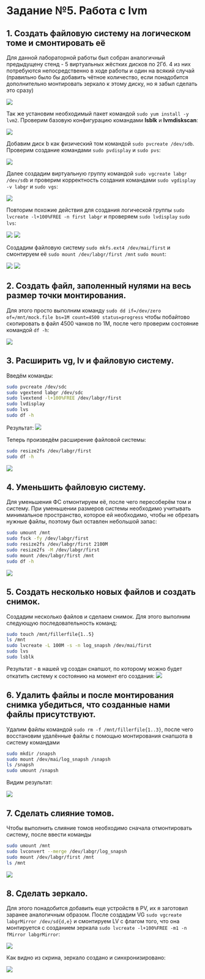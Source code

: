 # Задание №5. Работа с lvm
## 1. Создать файловую систему на логическом томе и смонтировать её
Для данной лабораторной работы был собран аналогичный предыдущену стенд - 5 виртуальных жёстких дисков по 2Гб. 4 из них потребуются непосредственно в ходе работы и один на всякий случай (правильно было бы добавить чётное количество, если понадобится дополнительно монтировать зеркало к этому диску, но я забыл сделать это сразу)

![](https://camo.githubusercontent.com/09c4549c617efd1799faec981dbeecb652735e48a98ffccb3164e04e8732a970/68747470733a2f2f73756e392d35312e757365726170692e636f6d2f696d70672f46677249374d2d4442566a4a394d5178564c693177614e34334a5478636763514a34355958412f66546a74324361584f346b2e6a70673f73697a653d35313878323431267175616c6974793d39362670726f78793d31267369676e3d3733383737616461373938656663393736656336666633333634656431666332)

Так же установим необходимый пакет командой `sudo yum install -y lvm2`. Проверим базовую конфигурацию командами **lsblk** и **lvmdiskscan**:

![](https://sun9-60.userapi.com/impg/74BUAWG1OzGLJBUkkrQo-nKZbKvQh8QyuP-82A/6eOxN0G-6Tc.jpg?size=615x519&quality=96&proxy=1&sign=004c1dd72e5802e9e245ef5966a6f65c)

Добавим диск b как физический том командой `sudo pvcreate /dev/sdb`. Проверим создание командами `sudo pvdisplay` и `sudo pvs`:

![](https://sun9-54.userapi.com/impg/HB66iTetgpvQtdxA4KQeGf5GItkXAZsw88KDZQ/AykbCWjltbs.jpg?size=579x539&quality=96&proxy=1&sign=31da3c7e9b8509004fa68799fbe28d74)

Далее создадим виртуальную группу командой `sudo vgcreate labgr /dev/sdb` и проверим корректность создания командами `sudo vgdisplay -v labgr` и `sudo vgs`:

![](https://sun9-10.userapi.com/impg/ES_mVUUG0JDTw_sOVEt_MS85tmSCdQyoA1VKRw/bLJrslt8DwQ.jpg?size=625x611&quality=96&proxy=1&sign=c20176cd8397f40a60f76f87c639f681)

Повторим похожие действия для создания логической группы `sudo lvcreate -l+100%FREE -n first labgr` и проверяем `sudo lvdisplay` `sudo lvs`:

![](https://sun9-75.userapi.com/impg/yAstAlNA5rnWrdSri-CxzY3gJXnVm4laGP6Jmw/gsA8eLBYTIo.jpg?size=590x646&quality=96&proxy=1&sign=8979ad4ff985b36ef4c9b92cd22ef813)
![](https://sun9-19.userapi.com/impg/L4emBayRyAM1X_qb1CaIc0b3yxfWYpFJ8rBM8w/ajb_Q-wznxU.jpg?size=710x494&quality=96&proxy=1&sign=2a5037fbf01cf01047e579a992c79602)

Создадим файловую систему `sudo mkfs.ext4 /dev/mai/first` и смонтируем её `sudo mount /dev/labgr/first /mnt` `sudo mount`:

![](https://sun9-62.userapi.com/impg/G5pruNdC84nVVeRYtiTNZGSdiH0tupSmx45jfQ/KDmUAF4wFO8.jpg?size=621x383&quality=96&proxy=1&sign=3f2ba76be2666e0201a6d79b50bb46f5)
![](https://sun9-71.userapi.com/impg/l_cUjvvxwrHDTw3yr9Z-qWgZZuszmJevmGFgPw/XG5Qw-3hys0.jpg?size=1440x666&quality=96&proxy=1&sign=d4061a624dcd1aa5cc9c4d1157147f21)

## 2. Создать файл, заполенный нулями на весь размер точки монтирования.
Для этого просто выполним команду `sudo dd if=/dev/zero of=/mnt/mock.file bs=1M count=4500 status=progress` чтобы побайтово скопировать в файл 4500 чанков по 1М, после чего проверим состояние командой `df -h`:

![](https://sun9-16.userapi.com/impg/oSQTLNu2IBZ1rznSEdj1yhZWnRC5h9OOuNWx2A/KaxpuX2bItM.jpg?size=883x343&quality=96&proxy=1&sign=97d16c08602d3dabcb9cac464cd872ca)
## 3. Расширить vg, lv и файловую систему.
Введём команды:
```bash
sudo pvcreate /dev/sdc
sudo vgextend labgr /dev/sdc
sudo lvextend -l+100%FREE /dev/labgr/first
sudo lvdisplay
sudo lvs
sudo df -h
```
Результат:
![](https://sun9-53.userapi.com/impg/y-fO3YPClW68xkukpfKrTTk4v7Cs8z_piglneQ/a47HDToNTG4.jpg?size=776x404&quality=96&proxy=1&sign=3a8cbe9cf364848b6642b5d53932cb75)

Теперь произведём расширение файловой системы:

```bash
sudo resize2fs /dev/labgr/first
sudo df -h
```

![](https://sun9-22.userapi.com/impg/FGqWwugx9UdQrbpt8musI92ZRAjFl6RDDnah8g/67g1Of-Ahq0.jpg?size=866x332&quality=96&proxy=1&sign=dced738740a1e00a2a0e9cafa2dc47ab)

## 4. Уменьшить файловую систему.
Для уменьшения ФС отмонтируем её, после чего пересоберём том и систему. При уменьшении размеров системы необходимо учитывать минимальное пространство, которое ей необходимо, чтобы не обрезать нужные файлы, поэтому был оставлен небольшой запас:
```bash
sudo umount /mnt
sudo fsck -fy /dev/labgr/first
sudo resize2fs /dev/labgr/first 2100M             
sudo resize2fs -M /dev/labgr/first
sudo mount /dev/labgr/first /mnt
sudo df -h
```

![](https://sun9-10.userapi.com/impg/GTqAbYxJBXg5ehTDSxC3Hr_Zw-0QJiSsACqQug/J-AutRyxO-4.jpg?size=955x503&quality=96&proxy=1&sign=ad2fcc0f17ded8b4c46bdfbd1effbe46)

## 5. Создать несколько новых файлов и создать снимок.
Создадим несколько файлов и сделаем снимок. Для этого выполним следующую последовательность команд:
```bash
sudo touch /mnt/fillerfile{1..5}
ls /mnt
sudo lvcreate -L 100M -s -n log_snapsh /dev/mai/first
sudo lvs
sudo lsblk
```
Результат - в нашей vg создан снапшот, по которому можно будет откатить систему к состоянию на момент его создания:
![](https://sun9-10.userapi.com/impg/0mXoEC3xi4ZmbSAKQAa7irTW4hUR0VzvrMciIg/WhC6qwI2FIc.jpg?size=933x727&quality=96&proxy=1&sign=545d54292e1b04c0906f1f45ec470bc0)

## 6. Удалить файлы и после монтирования снимка убедиться, что созданные нами файлы присутствуют.
Удалим файлы командой `sudo rm -f /mnt/fillerfile{1..3}`, после чего восстановим удалённые файлы с помощью монтирования снапшота в систему командами 
```bash
sudo mkdir /snapsh
sudo mount /dev/mai/log_snapsh /snapsh
ls /snapsh
sudo umount /snapsh
```
Видим результат:

![](https://sun9-43.userapi.com/impg/zMWrHz_ntnvl21LI_LYL-F8v_QPPu4d-pd3bqA/MI5j4WEIqkU.jpg?size=793x92&quality=96&proxy=1&sign=448a157ea1fb86947e0baa5fc9397dc4)

## 7. Сделать слияние томов.
Чтобы выполнить слияние томов необходимо сначала отмонтировать систему, после ввести команды
```bash
sudo umount /mnt
sudo lvconvert --merge /dev/labgr/log_snapsh
sudo mount /dev/labgr/first /mnt
ls /mnt
```

![](https://sun9-57.userapi.com/impg/8MJPJZ0N4IU9e0zDQLxR6Kx4UfGttTwmbiacIw/5iYbSveS-ts.jpg?size=788x125&quality=96&proxy=1&sign=5f18c80500c8cbebe56aeed60941b4e5)

## 8. Сделать зеркало.
Для этого понадобится добавить еще устройств в PV, их я заготовил заранее аналогичным образом.  После создадим VG `sudo vgcreate labgrMirror /dev/sd{d,e}` и смонтируем LV с флагом того, что она монтируется с созданием зеркала `sudo lvcreate -l+100%FREE -m1 -n fMirror labgrMirror`:

![](https://sun9-14.userapi.com/impg/Jxe2WM7rYTVlgwEFnStxYJvX4B0TCFOmrFTNew/xUn0qS6K-5A.jpg?size=405x130&quality=96&proxy=1&sign=61edcb86c5ce147d985c8a1882c04530)

Как видно из скрина, зеркало создано и синхронизировано:

![](https://sun9-56.userapi.com/impg/plk3NH1eTESD_rtGINcYAUGvHvZiVsf1tJxjTA/GN62RtVs3jg.jpg?size=906x579&quality=96&proxy=1&sign=56fac14b8b049f4c83aecd7246bf550e)
